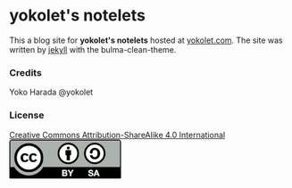 # yokolet's notelets

This a blog site for __yokolet's notelets__ hosted at [yokolet.com](https://yokolet.com/).
The site was written by [jekyll](jekyllrb.com) with the bulma-clean-theme.

### Credits

Yoko Harada @yokolet

### License

[Creative Commons Attribution-ShareAlike 4.0 International](https://creativecommons.org/licenses/by-sa/4.0/legalcode)
![by-sa](cc-by-sa-200.jpg)
